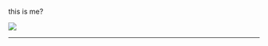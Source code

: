 <p>this is me?</p>
<div class="center">
  <img src="https://github.com/abderrahmane-elfajri/task1/blob/main/img/Capture%20d'%C3%A9cran%202024-11-22%20141650.png">
</div>
<hr>

